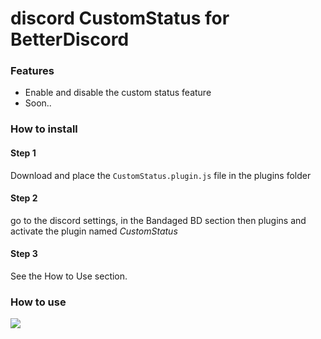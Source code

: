 # discord CustomStatus for BetterDiscord
### Features

- Enable and disable the custom status feature
- Soon..

### How to install
#### Step 1
Download and place the `CustomStatus.plugin.js` file in the plugins folder
#### Step 2
go to the discord settings, in the Bandaged BD section then plugins and activate the plugin named *CustomStatus*
#### Step 3
See the How to Use section.

### How to use

![](https://imgur.com/download/gbHqwaE)

